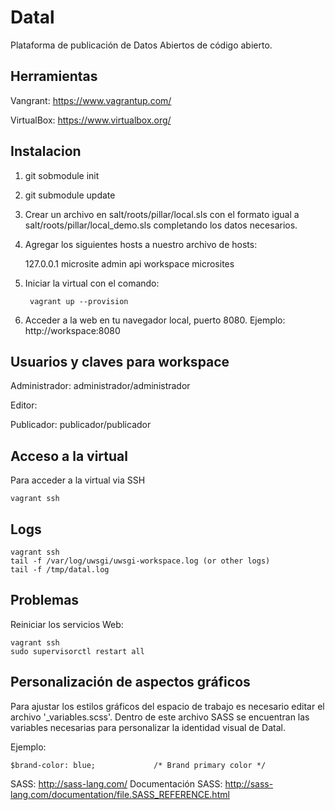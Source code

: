 
Datal
=====
Plataforma de publicación de Datos Abiertos de código abierto.


Herramientas
------------

Vangrant: https://www.vagrantup.com/

VirtualBox: https://www.virtualbox.org/


Instalacion
-----------

1. git sobmodule init
2. git submodule update
3. Crear un archivo en salt/roots/pillar/local.sls con el formato igual a salt/roots/pillar/local_demo.sls completando los datos necesarios.
4. Agregar los siguientes hosts a nuestro archivo de hosts: 
    
    127.0.0.1 microsite admin api workspace microsites

5. Iniciar la virtual con el comando:

        vagrant up --provision

6. Acceder a la web en tu navegador local, puerto 8080. Ejemplo: http://workspace:8080


Usuarios y claves para workspace
--------------------------------

Administrador: administrador/administrador

Editor:

Publicador: publicador/publicador


Acceso a la virtual
-------------------


Para acceder a la virtual via SSH

    vagrant ssh


Logs
----

    vagrant ssh
    tail -f /var/log/uwsgi/uwsgi-workspace.log (or other logs)
    tail -f /tmp/datal.log
    

Problemas
---------

Reiniciar los servicios Web:

    vagrant ssh
    sudo supervisorctl restart all








Personalización de aspectos gráficos
---------

Para ajustar los estilos gráficos del espacio de trabajo es necesario editar el archivo '_variables.scss'. Dentro de este 
archivo SASS se encuentran las variables necesarias para personalizar la identidad visual de Datal. 

Ejemplo:

    $brand-color: blue;				/* Brand primary color */

SASS: http://sass-lang.com/
Documentación SASS: http://sass-lang.com/documentation/file.SASS_REFERENCE.html